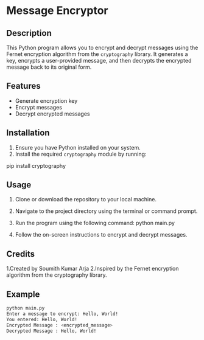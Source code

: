 # Message Encryptor

## Description
This Python program allows you to encrypt and decrypt messages using the Fernet encryption algorithm from the `cryptography` library. It generates a key, encrypts a user-provided message, and then decrypts the encrypted message back to its original form.

## Features
- Generate encryption key
- Encrypt messages
- Decrypt encrypted messages

## Installation
1. Ensure you have Python installed on your system.
2. Install the required `cryptography` module by running:

pip install cryptography


## Usage
1. Clone or download the repository to your local machine.
2. Navigate to the project directory using the terminal or command prompt.
3. Run the program using the following command:
python main.py

4. Follow the on-screen instructions to encrypt and decrypt messages.



## Credits
1.Created by Soumith Kumar Arja
2.Inspired by the Fernet encryption algorithm from the cryptography library.

## Example
```bash
python main.py
Enter a message to encrypt: Hello, World!
You entered: Hello, World!
Encrypted Message : <encrypted_message>
Decrypted Message : Hello, World!
